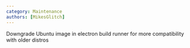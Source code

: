 ```yaml
---
category: Maintenance
authors: [MikesGlitch]
---
```


Downgrade Ubuntu image in electron build runner for more compatibility with older distros
